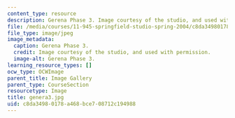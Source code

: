 ```yaml
---
content_type: resource
description: Gerena Phase 3. Image courtesy of the studio, and used with permission.
file: /media/courses/11-945-springfield-studio-spring-2004/c8da34980178a468bce708712c194988_genera3.jpg
file_type: image/jpeg
image_metadata:
  caption: Gerena Phase 3.
  credit: Image courtesy of the studio, and used with permission.
  image-alt: Gerena Phase 3.
learning_resource_types: []
ocw_type: OCWImage
parent_title: Image Gallery
parent_type: CourseSection
resourcetype: Image
title: genera3.jpg
uid: c8da3498-0178-a468-bce7-08712c194988
---
```

